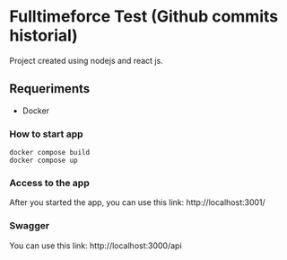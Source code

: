 # Fulltimeforce Test (Github commits historial)

Project created using nodejs and react js.

## Requeriments

* Docker

### How to start app

```
docker compose build
docker compose up
```

### Access to the app 

After you started the app, you can use this link: http://localhost:3001/

### Swagger

You can use this link: http://localhost:3000/api